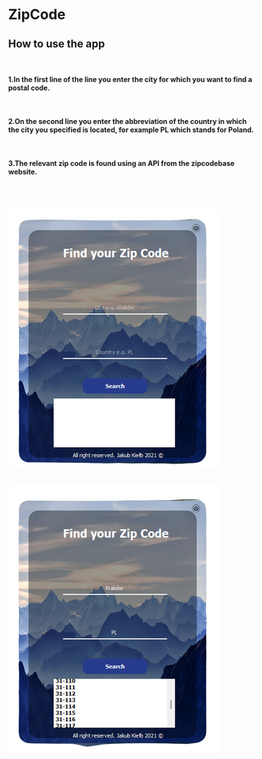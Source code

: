 # ZipCode
## How to use the app
\
\
**1.In the first line of the line you enter the city for which you want to find a postal code.**
\
\
\
\
**2.On the second line you enter the abbreviation of the country in which the city you specified is located, for example PL which stands for Poland.**
\
\
\
\
**3.The relevant zip code is found using an API from the zipcodebase website.**
\
\
\
\
\
![alt text](screen1.png)
\
\
\
![alt text](screen2.png)
